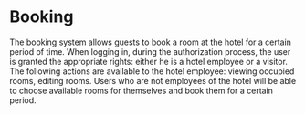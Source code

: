 # Booking
The booking system allows guests to book a room at the hotel for a certain period of time. When logging in, during the authorization process, the user is granted the appropriate rights: either he is a hotel employee or a visitor. The following actions are available to the hotel employee: viewing occupied rooms, editing rooms.  Users who are not employees of the hotel will be able to choose available rooms for themselves and book them for a certain period.
